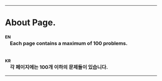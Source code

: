 <hr>

# About Page. 

### <sup>EN</sup><br>　Each page contains a maximum of 100 problems.  

#

### <sup>KR</sup><br>　각 페이지에는 100개 이하의 문제들이 있습니다. 

<hr>

